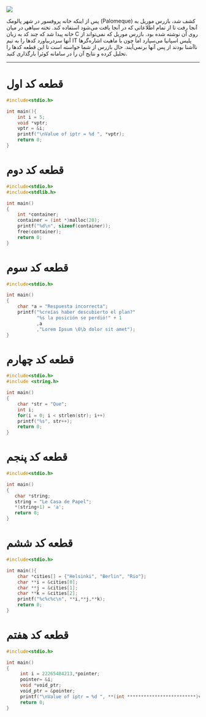 ![](http://bayanbox.ir/download/6409398319488362870/vlcsnap-2020-11-29-13h43m59s843.png)

پس از اینکه خانه پروفسور در شهر پالومک (Palomeque) کشف شد، بازرس موریل به آنجا رفت تا از تمام اطلاعاتی که در آنجا یافت می‌شود استفاده کند.
تخته سیاهی در میان خانه پیدا شد که چند کد به زبان C روی آن نوشته شده بود. بازرس موریل که نمی‌تواند از آنها سردربیاورد کد‌ها را به تیم IT پلیس اسپانیا می‌سپارد اما چون با ماهیت اشاره‌گرها ناآشنا بودند از پس آنها برنمی‌آیند. حال بازرس از شما خواسته است تا این قطعه کد‌ها را تحلیل کرده و نتایج آن‌ را در سامانه کوئرا بارگذاری کنید. 

----------

# قطعه کد اول

```C
#include<stdio.h>

int main(){
	int i = 5;
	void *vptr; 
	vptr = &i;
	printf("\nValue of iptr = %d ", *vptr); 
	return 0;
}
```

# قطعه کد دوم

```C
#include<stdio.h>
#include<stdlib.h>

int main()
{
	int *container;
	container = (int *)malloc(20);
	printf("%d\n", sizeof(container));
	free(container);
	return 0;
}
```

# قطعه کد سوم 

```C
#include<stdio.h>

int main()
{
	char *a = "Respuesta incorrecta";
	printf("%creías haber descubierto el plan?"
	       "%s la posición se perdió!" + 1
	       ,a
	       ,"Lorem Ipsum \0\b dolor sit amet");
}
```

# قطعه کد چهارم

```C
#include<stdio.h>
#include <string.h>

int main()
{
	char *str = "Que";
	int i;
	for(i = 0; i < strlen(str); i++)
	printf("%s", str++);
	return 0;
}
```

# قطعه کد پنجم

```C
#include<stdio.h>

int main() 
{ 
   char *string;  
   string = "Le Casa de Papel";      
   *(string+1) = 'a';  
   return 0; 
} 
```

# قطعه کد ششم

```C
#include<stdio.h>

int main(){
    char *cities[] = {"Helsinki", "Berlin", "Rio"};
    char **i = &cities[0];
    char **j = &cities[1];
    char **k = &cities[2];
    printf("%c%c%c\n", **i,**j,**k);
    return 0;
}
```

# قطعه کد هفتم 

```C
#include<stdio.h>

int main()
{
	 int i = 22265484213,*pointer;
	 pointer= &i;
	 void *void_ptr; 
	 void_ptr = &pointer;
	 printf("\nValue of iptr = %d ", **(int *************************)void_ptr);
	 return 0;
}
```